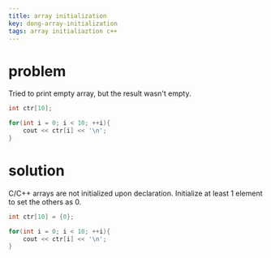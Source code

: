```yaml
---
title: array initialization
key: dong-array-initialization
tags: array initialiaztion c++
---
```

# problem
Tried to print empty array, but the result wasn't empty.
```c++
int ctr[10];

for(int i = 0; i < 10; ++i){
    cout << ctr[i] << '\n';
}
```

# solution
C/C++ arrays are not initialized upon declaration.
Initialize at least 1 element to set the others as 0.
```c++
int ctr[10] = {0};

for(int i = 0; i < 10; ++i){
    cout << ctr[i] << '\n';
}
```
